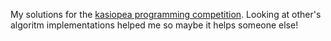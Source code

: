 My solutions for the [kasiopea programming competition](https://kasiopea.matfyz.cz).
Looking at other's algoritm implementations helped me so maybe it helps someone else!